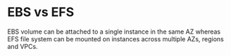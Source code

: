 # EBS vs EFS

EBS volume can be attached to a single instance in the same AZ whereas EFS file system can be mounted on instances across multiple AZs, regions and VPCs.
